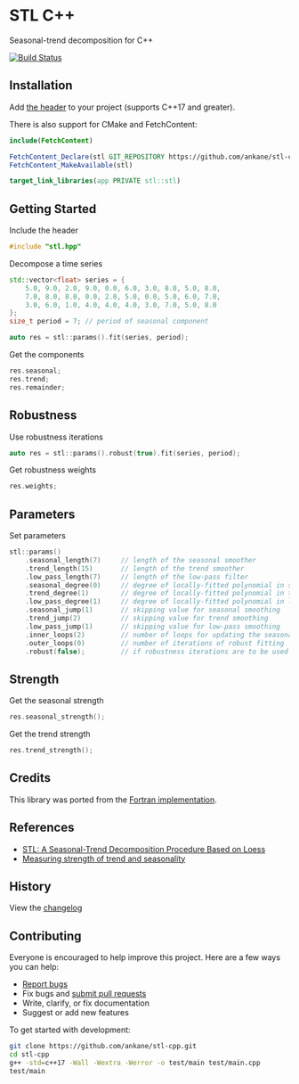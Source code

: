 # STL C++

Seasonal-trend decomposition for C++

[![Build Status](https://github.com/ankane/stl-cpp/actions/workflows/build.yml/badge.svg)](https://github.com/ankane/stl-cpp/actions)

## Installation

Add [the header](https://raw.githubusercontent.com/ankane/stl-cpp/v0.1.6/include/stl.hpp) to your project (supports C++17 and greater).

There is also support for CMake and FetchContent:

```cmake
include(FetchContent)

FetchContent_Declare(stl GIT_REPOSITORY https://github.com/ankane/stl-cpp.git GIT_TAG v0.1.6)
FetchContent_MakeAvailable(stl)

target_link_libraries(app PRIVATE stl::stl)
```

## Getting Started

Include the header

```cpp
#include "stl.hpp"
```

Decompose a time series

```cpp
std::vector<float> series = {
    5.0, 9.0, 2.0, 9.0, 0.0, 6.0, 3.0, 8.0, 5.0, 8.0,
    7.0, 8.0, 8.0, 0.0, 2.0, 5.0, 0.0, 5.0, 6.0, 7.0,
    3.0, 6.0, 1.0, 4.0, 4.0, 4.0, 3.0, 7.0, 5.0, 8.0
};
size_t period = 7; // period of seasonal component

auto res = stl::params().fit(series, period);
```

Get the components

```cpp
res.seasonal;
res.trend;
res.remainder;
```

## Robustness

Use robustness iterations

```cpp
auto res = stl::params().robust(true).fit(series, period);
```

Get robustness weights

```cpp
res.weights;
```

## Parameters

Set parameters

```cpp
stl::params()
    .seasonal_length(7)     // length of the seasonal smoother
    .trend_length(15)       // length of the trend smoother
    .low_pass_length(7)     // length of the low-pass filter
    .seasonal_degree(0)     // degree of locally-fitted polynomial in seasonal smoothing
    .trend_degree(1)        // degree of locally-fitted polynomial in trend smoothing
    .low_pass_degree(1)     // degree of locally-fitted polynomial in low-pass smoothing
    .seasonal_jump(1)       // skipping value for seasonal smoothing
    .trend_jump(2)          // skipping value for trend smoothing
    .low_pass_jump(1)       // skipping value for low-pass smoothing
    .inner_loops(2)         // number of loops for updating the seasonal and trend components
    .outer_loops(0)         // number of iterations of robust fitting
    .robust(false);         // if robustness iterations are to be used
```

## Strength

Get the seasonal strength

```cpp
res.seasonal_strength();
```

Get the trend strength

```cpp
res.trend_strength();
```

## Credits

This library was ported from the [Fortran implementation](https://www.netlib.org/a/stl).

## References

- [STL: A Seasonal-Trend Decomposition Procedure Based on Loess](https://www.scb.se/contentassets/ca21efb41fee47d293bbee5bf7be7fb3/stl-a-seasonal-trend-decomposition-procedure-based-on-loess.pdf)
- [Measuring strength of trend and seasonality](https://otexts.com/fpp2/seasonal-strength.html)

## History

View the [changelog](https://github.com/ankane/stl-cpp/blob/master/CHANGELOG.md)

## Contributing

Everyone is encouraged to help improve this project. Here are a few ways you can help:

- [Report bugs](https://github.com/ankane/stl-cpp/issues)
- Fix bugs and [submit pull requests](https://github.com/ankane/stl-cpp/pulls)
- Write, clarify, or fix documentation
- Suggest or add new features

To get started with development:

```sh
git clone https://github.com/ankane/stl-cpp.git
cd stl-cpp
g++ -std=c++17 -Wall -Wextra -Werror -o test/main test/main.cpp
test/main
```
